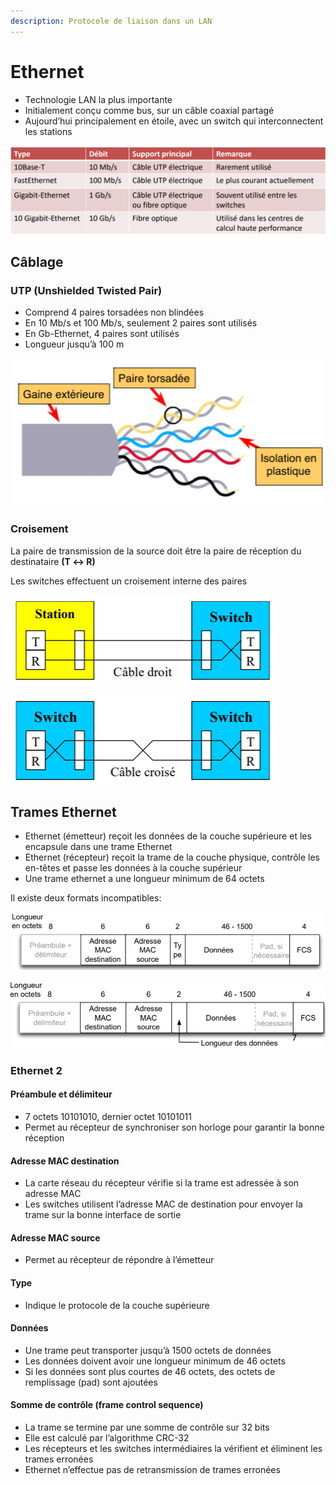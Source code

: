 ```yaml
---
description: Protocole de liaison dans un LAN
---
```


# Ethernet

* Technologie LAN la plus importante
* Initialement conçu comme bus, sur un câble coaxial partagé 
* Aujourd’hui principalement en étoile, avec un switch qui interconnectent les stations

![Diff&#xE9;rents types de c&#xE2;bles ethernet](../.gitbook/assets/image%20%2862%29.png)

## Câblage

### UTP \(Unshielded Twisted Pair\)

* Comprend 4 paires torsadées non blindées
* En 10 Mb/s et 100 Mb/s, seulement 2 paires sont utilisés
* En Gb-Ethernet, 4 paires sont utilisés
*  Longueur jusqu’à 100 m

![](../.gitbook/assets/image%20%2844%29.png)

### Croisement

La paire de transmission de la source doit être la paire de réception du destinataire **\(T ↔ R\)**

Les switches effectuent un croisement interne des paires

![Connexion PC &#x2194; routeur](../.gitbook/assets/image%20%2867%29.png)

![Connexion routeur &#x2194; routeur](../.gitbook/assets/image%20%286%29.png)

## Trames Ethernet

* Ethernet \(émetteur\) reçoit les données de la couche supérieure et les encapsule dans une trame Ethernet
*  Ethernet \(récepteur\) reçoit la trame de la couche physique, contrôle les en-têtes et passe les données à la couche supérieur
* Une trame ethernet a une longueur minimum de 64 octets

Il existe deux formats incompatibles:

![Trame Ethernet 2](../.gitbook/assets/image%20%2819%29.png)

![Trame 802.3](../.gitbook/assets/image%20%28103%29.png)

### Ethernet 2

#### Préambule et délimiteur

* 7 octets 10101010, dernier octet 10101011
* Permet au récepteur de synchroniser son horloge pour garantir la bonne réception

#### Adresse MAC destination

* La carte réseau du récepteur vérifie si la trame est adressée à son adresse MAC
* Les switches utilisent l’adresse MAC de destination pour envoyer la trame sur la bonne interface de sortie

#### Adresse MAC source

* Permet au récepteur de répondre à l’émetteur

#### Type

* Indique le protocole de la couche supérieure

#### Données

* Une trame peut transporter jusqu’à 1500 octets de données 
* Les données doivent avoir une longueur minimum de 46 octets
* Si les données sont plus courtes de 46 octets, des octets de remplissage \(pad\) sont ajoutées

#### Somme de contrôle \(frame control sequence\)

* La trame se termine par une somme de contrôle sur 32 bits
* Elle est calculé par l’algorithme CRC-32
* Les récepteurs et les switches intermédiaires la vérifient et éliminent les trames erronées
* Ethernet n’effectue pas de retransmission de trames erronées

